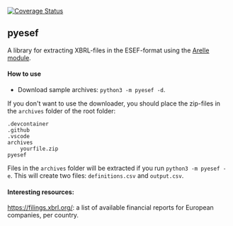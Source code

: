 [![Coverage Status](https://coveralls.io/repos/github/ggravlingen/pyesef/badge.svg?branch=main)](https://coveralls.io/github/ggravlingen/pyesef?branch=main)

## pyesef

A library for extracting XBRL-files in the ESEF-format using the [Arelle module](https://github.com/Arelle/Arelle).

#### How to use

- Download sample archives: `python3 -m pyesef -d`.

If you don't want to use the downloader, you should place the zip-files in the `archives` folder of the root folder:

```
.devcontainer
.github
.vscode
archives
    yourfile.zip
pyesef
```

Files in the `archives` folder will be extracted if you run `python3 -m pyesef -e`. This will create two files: `definitions.csv` and `output.csv`.

#### Interesting resources:

https://filings.xbrl.org/: a list of available financial reports for European companies, per country.
